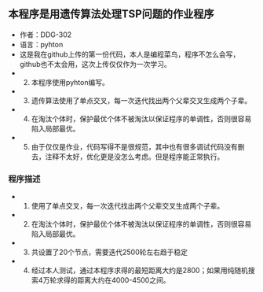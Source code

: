 ## 本程序是用遗传算法处理TSP问题的作业程序
- 作者：DDG-302
- 语言：pyhton
- 这是我在github上传的第一份代码，本人是编程菜鸟，程序不怎么会写，github也不太会用，这次上传仅仅作为一次学习。
- 2. 本程序使用pyhton编写。
- 3. 遗传算法使用了单点交叉，每一次迭代找出两个父辈交叉生成两个子辈。
- 4. 在淘汰个体时，保护最优个体不被淘汰以保证程序的单调性，否则很容易陷入局部最优。
- 5. 由于仅仅是作业，代码写得不是很规范，其中也有很多调试代码没有删去，注释不太好，优化更是没怎么考虑。但是程序能正常执行。
### 程序描述
- 1. 使用了单点交叉，每一次迭代找出两个父辈交叉生成两个子辈。
- 2. 在淘汰个体时，保护最优个体不被淘汰以保证程序的单调性，否则很容易陷入局部最优。
- 3. 共设置了20个节点，需要迭代2500轮左右趋于稳定
- 4. 经过本人测试，通过本程序求得的最短距离大约是2800；如果用纯随机搜索4万轮求得的距离大约在4000-4500之间。